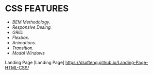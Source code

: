 # CSS FEATURES

- *BEM Methodology.* 
- *Responsive Desing.*
- *GRID.* 
- *Flexbox.*
- *Animations.*
- *Transition.*
- *Modal Windows*

Landing Page [Landing Page] https://dsofteng.github.io/Landing-Page-HTML-CSS/